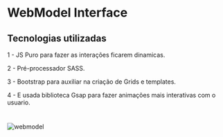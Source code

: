 # WebModel Interface


## Tecnologias utilizadas

1 - JS Puro para fazer as interações ficarem dinamicas.

2 - Pré-processador SASS.

3 - Bootstrap para auxiliar na criação de Grids e templates.

4 - E usada biblioteca Gsap para fazer animações mais interativas com o usuario.
#

![webmodel](https://user-images.githubusercontent.com/57501971/160377896-2d49617d-e421-4806-9883-8d5994f89973.png)
